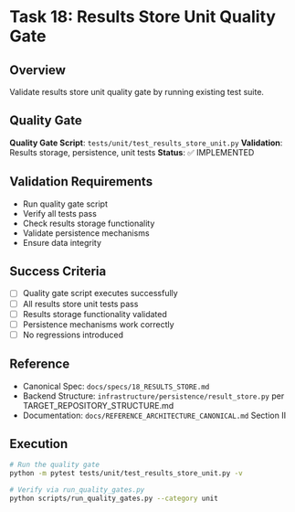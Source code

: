 # Task 18: Results Store Unit Quality Gate

## Overview
Validate results store unit quality gate by running existing test suite.

## Quality Gate
**Quality Gate Script**: `tests/unit/test_results_store_unit.py`
**Validation**: Results storage, persistence, unit tests
**Status**: ✅ IMPLEMENTED

## Validation Requirements
- Run quality gate script
- Verify all tests pass
- Check results storage functionality
- Validate persistence mechanisms
- Ensure data integrity

## Success Criteria
- [ ] Quality gate script executes successfully
- [ ] All results store unit tests pass
- [ ] Results storage functionality validated
- [ ] Persistence mechanisms work correctly
- [ ] No regressions introduced

## Reference
- Canonical Spec: `docs/specs/18_RESULTS_STORE.md`
- Backend Structure: `infrastructure/persistence/result_store.py` per TARGET_REPOSITORY_STRUCTURE.md
- Documentation: `docs/REFERENCE_ARCHITECTURE_CANONICAL.md` Section II

## Execution
```bash
# Run the quality gate
python -m pytest tests/unit/test_results_store_unit.py -v

# Verify via run_quality_gates.py
python scripts/run_quality_gates.py --category unit
```
